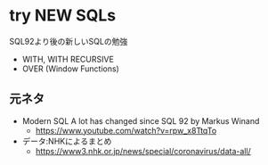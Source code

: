 # try NEW SQLs

SQL92より後の新しいSQLの勉強

- WITH, WITH RECURSIVE
- OVER (Window Functions)

## 元ネタ

- Modern SQL A lot has changed since SQL 92 by Markus Winand   
  - https://www.youtube.com/watch?v=rpw_x8TtqTo
- データ:NHKによるまとめ
  - https://www3.nhk.or.jp/news/special/coronavirus/data-all/



